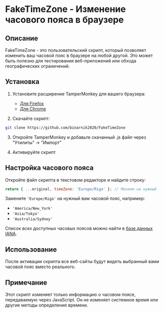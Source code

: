 # FakeTimeZone - Изменение часового пояса в браузере

## Описание
FakeTimeZone - это пользовательский скрипт, который позволяет изменить ваш часовой пояс в браузере на любой другой. Это может быть полезно для тестирования веб-приложений или обхода географических ограничений.

## Установка

1. Установите расширение TamperMonkey для вашего браузера:
   - [Для Firefox](https://addons.mozilla.org/ru/firefox/addon/tampermonkey/)
   - [Для Chrome](https://chrome.google.com/webstore/detail/tampermonkey/dhdgffkkebhmkfjojejmpbldmpobfkfo)

2. Скачайте скрипт:
```bash
git clone https://github.com/binarnik2020/FakeTimeZone
```

3. Откройте TamperMonkey и добавьте скачанный .js файл через "Утилиты" -> "Импорт"

4. Активируйте скрипт

## Настройка часового пояса

Откройте файл скрипта в текстовом редакторе и найдите строку:
```javascript
return { ...original, timeZone: 'Europe/Riga' }; // Меняем на нужный
```

Замените `'Europe/Riga'` на нужный вам часовой пояс, например:
- `'America/New_York'`
- `'Asia/Tokyo'`
- `'Australia/Sydney'`

Список всех доступных часовых поясов можно найти в [базе данных IANA](https://www.iana.org/time-zones).

## Использование
После активации скрипта все веб-сайты будут видеть выбранный вами часовой пояс вместо реального.

## Примечание
Этот скрипт изменяет только информацию о часовом поясе, передаваемую через JavaScript. Он не изменяет системное время или другие методы определения времени.

